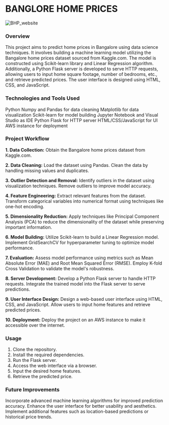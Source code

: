 # BANGLORE HOME PRICES

![BHP_website](https://github.com/NavalParkipandala/BangloreHomePrices/assets/147399431/bb8ff2fe-3db4-4f53-bc68-889e03384447)

### Overview

This project aims to predict home prices in Bangalore using data science techniques. It involves building a machine learning model utilizing the Bangalore home prices dataset sourced from Kaggle.com. The model is constructed using Scikit-learn library and Linear Regression algorithm. Additionally, a Python Flask server is developed to serve HTTP requests, allowing users to input home square footage, number of bedrooms, etc., and retrieve predicted prices. The user interface is designed using HTML, CSS, and JavaScript.

### Technologies and Tools Used

Python
Numpy and Pandas for data cleaning
Matplotlib for data visualization
Scikit-learn for model building
Jupyter Notebook and Visual Studio as IDE
Python Flask for HTTP server
HTML/CSS/JavaScript for UI
AWS instance for deployment

### Project Workflow

**1. Data Collection:**
    Obtain the Bangalore home prices dataset from Kaggle.com.

**2. Data Cleaning:**
    Load the dataset using Pandas.
    Clean the data by handling missing values and duplicates.

**3. Outlier Detection and Removal:**
    Identify outliers in the dataset using visualization techniques.
    Remove outliers to improve model accuracy.

**4. Feature Engineering:**
    Extract relevant features from the dataset.
    Transform categorical variables into numerical format using techniques like one-hot encoding.

**5. Dimensionality Reduction:**
    Apply techniques like Principal Component Analysis (PCA) to reduce the dimensionality of the dataset while preserving important information.

**6. Model Building:**
    Utilize Scikit-learn to build a Linear Regression model.
    Implement GridSearchCV for hyperparameter tuning to optimize model performance.

**7. Evaluation:**
    Assess model performance using metrics such as Mean Absolute Error (MAE) and Root Mean Squared Error (RMSE).
    Employ K-fold Cross Validation to validate the model's robustness.

**8. Server Development:**
    Develop a Python Flask server to handle HTTP requests.
    Integrate the trained model into the Flask server to serve predictions.

**9. User Interface Design:**
    Design a web-based user interface using HTML, CSS, and JavaScript.
    Allow users to input home features and retrieve predicted prices.

**10. Deployment:**
    Deploy the project on an AWS instance to make it accessible over the internet.

### Usage

1. Clone the repository.
2. Install the required dependencies.
3. Run the Flask server.
4. Access the web interface via a browser.
5. Input the desired home features.
6. Retrieve the predicted price.

### Future Improvements

Incorporate advanced machine learning algorithms for improved prediction accuracy.
Enhance the user interface for better usability and aesthetics.
Implement additional features such as location-based predictions or historical price trends.
